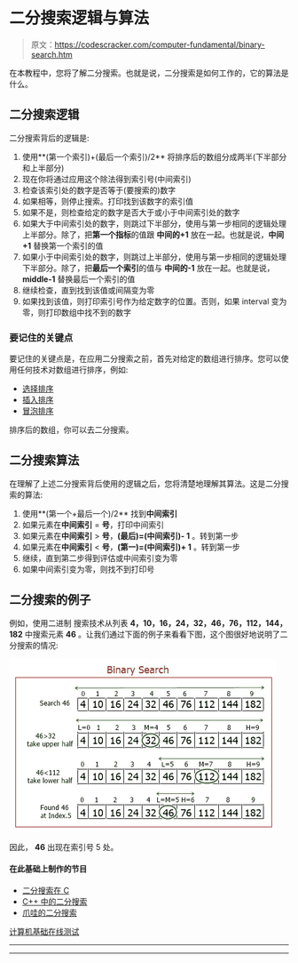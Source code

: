 # 二分搜索逻辑与算法

> 原文：<https://codescracker.com/computer-fundamental/binary-search.htm>

在本教程中，您将了解二分搜索。也就是说，二分搜索是如何工作的，它的算法是什么。

## 二分搜索逻辑

二分搜索背后的逻辑是:

1.  使用**(第一个索引)+(最后一个索引)/2** 将排序后的数组分成两半(下半部分和上半部分)
2.  现在你将通过应用这个除法得到索引号(中间索引)
3.  检查该索引处的数字是否等于(要搜索的)数字
4.  如果相等，则停止搜索。打印找到该数字的索引值
5.  如果不是，则检查给定的数字是否大于或小于中间索引处的数字
6.  如果大于中间索引处的数字，则跳过下半部分，使用与第一步相同的逻辑处理上半部分。除了，把**第一个指标**的值跟 **中间的+1** 放在一起。也就是说，**中间+1** 替换第一个索引的值
7.  如果小于中间索引处的数字，则跳过上半部分，使用与第一步相同的逻辑处理下半部分。除了，把**最后一个索引**的值与 **中间的-1** 放在一起。也就是说， **middle-1** 替换最后一个索引的值
8.  继续检查，直到找到该值或间隔变为零
9.  如果找到该值，则打印索引号作为给定数字的位置。否则，如果 interval 变为零，则打印数组中找不到的数字

### 要记住的关键点

要记住的关键点是，在应用二分搜索之前，首先对给定的数组进行排序。您可以使用任何技术对数组进行排序，例如:

*   [选择排序](/computer-fundamental/selection-sort.htm)
*   [插入排序](/computer-fundamental/insertion-sort.htm)
*   [冒泡排序](/computer-fundamental/bubble-sort.htm)

排序后的数组，你可以去二分搜索。

## 二分搜索算法

在理解了上述二分搜索背后使用的逻辑之后，您将清楚地理解其算法。这是二分搜索的算法:

1.  使用**(第一个+最后一个)/2** 找到**中间索引**
2.  如果元素在**中间索引** = **号**，打印中间索引
3.  如果元素在**中间索引** > **号**，**(最后)=(中间索引)- 1** 。转到第一步
4.  如果元素在**中间索引** < **号**，**(第一)=(中间索引)+ 1** 。转到第一步
5.  继续，直到第二步得到评估或中间索引变为零
6.  如果中间索引变为零，则找不到打印号

## 二分搜索的例子

例如，使用二进制 搜索技术从列表 **4，10，16，24，32，46，76，112，144，182** 中搜索元素 **46** 。让我们通过下面的例子来看看下图，这个图很好地说明了二分搜索的情况:

![binary search](img/19970a2374e0a9340d03f5b70be95cf2.png)

因此， **46** 出现在索引号 5 处。

#### 在此基础上制作的节目

*   [二分搜索在 C](/c/program/c-program-binary-search.htm)
*   [C++ 中的二分搜索](/cpp/program/cpp-program-binary-search.htm)
*   [爪哇的二分搜索](/java/program/java-program-binary-search.htm)

[计算机基础在线测试](/exam/showtest.php?subid=14)

* * *

* * *
